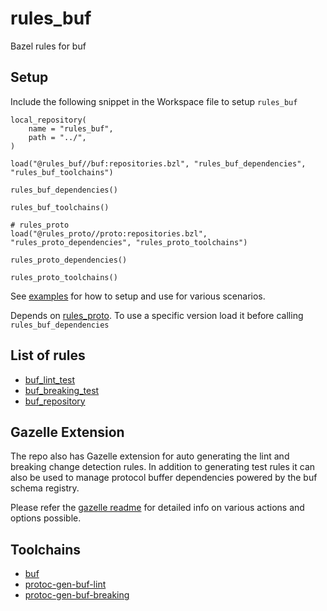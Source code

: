 # rules_buf

Bazel rules for buf

## Setup 

Include the following snippet in the Workspace file to setup `rules_buf`
```starlark
local_repository(
    name = "rules_buf",
    path = "../",
)

load("@rules_buf//buf:repositories.bzl", "rules_buf_dependencies", "rules_buf_toolchains")

rules_buf_dependencies()

rules_buf_toolchains()

# rules_proto
load("@rules_proto//proto:repositories.bzl", "rules_proto_dependencies", "rules_proto_toolchains")

rules_proto_dependencies()

rules_proto_toolchains()
```

See [examples](examples) for how to setup and use for various scenarios.

Depends on [rules_proto](https://github.com/bazelbuild/rules_proto). To use a specific version load it before calling `rules_buf_dependencies`

## List of rules
- [buf_lint_test](/buf#buf_lint_test)
- [buf_breaking_test](/buf#buf_lint_test)
- [buf_repository](/buf#buf_repository)

## Gazelle Extension

The repo also has Gazelle extension for auto generating the lint and breaking change detection rules. In addition to generating test rules it can also be used to manage protocol buffer dependencies powered by the buf schema registry.

Please refer the [gazelle readme](/gazelle/buf) for detailed info on various actions and options possible.

## Toolchains

- [buf](/tools)
- [protoc-gen-buf-lint](/tools)
- [protoc-gen-buf-breaking](/tools)
